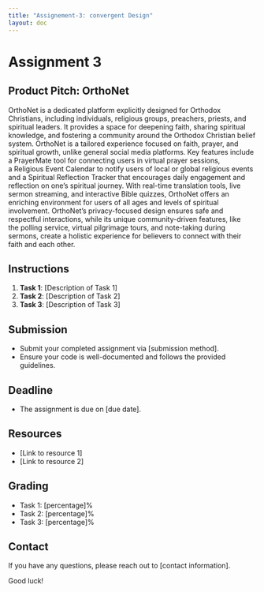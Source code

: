```yaml
---
title: "Assignement-3: convergent Design"
layout: doc
---
```


# Assignment 3

## Product Pitch: OrthoNet

OrthoNet is a dedicated platform explicitly designed for Orthodox Christians, including individuals, religious groups, preachers, priests, and spiritual leaders. It provides a space for deepening faith, sharing spiritual knowledge, and fostering a community around the Orthodox Christian belief system.
OrthoNet is a tailored experience focused on faith, prayer, and spiritual growth, unlike general social media platforms. Key features include a PrayerMate tool for connecting users in virtual prayer sessions, a Religious Event Calendar to notify users of local or global religious events and a Spiritual Reflection Tracker that encourages daily engagement and reflection on one’s spiritual journey. With real-time translation tools, live sermon streaming, and interactive Bible quizzes, OrthoNet offers an enriching environment for users of all ages and levels of spiritual involvement.
OrthoNet’s privacy-focused design ensures safe and respectful interactions, while its unique community-driven features, like the polling service, virtual pilgrimage tours, and note-taking during sermons, create a holistic experience for believers to connect with their faith and each other.

## Instructions

1. **Task 1**: [Description of Task 1]
2. **Task 2**: [Description of Task 2]
3. **Task 3**: [Description of Task 3]

## Submission

- Submit your completed assignment via [submission method].
- Ensure your code is well-documented and follows the provided guidelines.

## Deadline

- The assignment is due on [due date].

## Resources

- [Link to resource 1]
- [Link to resource 2]

## Grading

- Task 1: [percentage]%
- Task 2: [percentage]%
- Task 3: [percentage]%

## Contact

If you have any questions, please reach out to [contact information].

Good luck!
